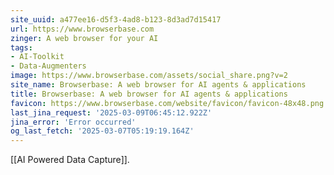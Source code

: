 ```yaml
---
site_uuid: a477ee16-d5f3-4ad8-b123-8d3ad7d15417
url: https://www.browserbase.com
zinger: A web browser for your AI
tags:
- AI-Toolkit
- Data-Augmenters
image: https://www.browserbase.com/assets/social_share.png?v=2
site_name: Browserbase: A web browser for AI agents & applications
title: Browserbase: A web browser for AI agents & applications
favicon: https://www.browserbase.com/website/favicon/favicon-48x48.png
last_jina_request: '2025-03-09T06:45:12.922Z'
jina_error: 'Error occurred'
og_last_fetch: '2025-03-07T05:19:19.164Z'
---
```

[[AI Powered Data Capture]].
